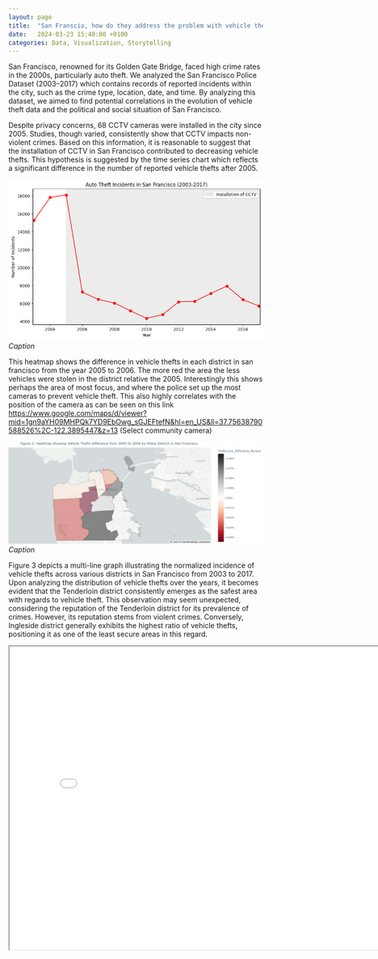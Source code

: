 ```yaml
---
layout: page
title:  "San Franscio, how do they address the problem with vehicle thefts?"
date:   2024-03-23 15:40:00 +0100
categories: Data, Visualization, Storytelling
---
```


San Francisco, renowned for its Golden Gate Bridge, faced high crime rates in the 2000s, particularly auto theft. We analyzed the San Francisco Police Dataset (2003–2017) which contains records of reported incidents within the city, such as the crime type, location, date, and time. By analyzing this dataset, we aimed to find potential correlations in the evolution of vehicle theft data and the political and social situation of San Francisco.

Despite privacy concerns, 68 CCTV cameras were installed in the city since 2005. Studies, though varied, consistently show that CCTV impacts non-violent crimes. Based on this information, it is reasonable to suggest that the installation of CCTV in San Francisco contributed to decreasing vehicle thefts. This hypothesis is suggested by the time series chart which reflects a significant difference in the number of reported vehicle thefts after 2005.

![timeSeries](/assets/images/TimeSeries.png)
*Caption*

This heatmap shows the difference in vehicle thefts in each district in san francisco from the year 2005 to 2006. The more red the area the less vehicles were stolen in the district relative the 2005. Interestingly this shows perhaps the area of most focus, and where the police set up the most cameras to prevent vehicle theft. This also highly correlates with the position of the camera as can be seen on this link https://www.google.com/maps/d/viewer?mid=1gn9aYH09MHPQk7YD9EbOwg_sGJEFtefN&hl=en_US&ll=37.75638790588526%2C-122.3895447&z=13 (Select community camera)

![heatmap](/assets/images/heatmap.png)
*Caption*

Figure 3 depicts a multi-line graph illustrating the normalized incidence of vehicle thefts across various districts in San Francisco from 2003 to 2017. Upon analyzing the distribution of vehicle thefts over the years, it becomes evident that the Tenderloin district consistently emerges as the safest area with regards to vehicle theft. This observation may seem unexpected, considering the reputation of the Tenderloin district for its prevalence of crimes. However, its reputation stems from violent crimes. Conversely, Ingleside district generally exhibits the highest ratio of vehicle thefts, positioning it as one of the least secure areas in this regard.

<iframe src="/assets/images/MultiLineNorm.html" width="800" height="600"></iframe>



[jekyll-docs]: https://jekyllrb.com/docs/home
[jekyll-gh]:   https://github.com/jekyll/jekyll
[jekyll-talk]: https://talk.jekyllrb.com/
